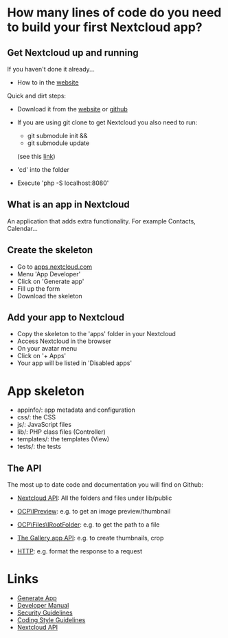 # How many lines of code do you need to build your first Nextcloud app?

## Get Nextcloud up and running
If you haven't done it already...

- How to in the [website](https://docs.nextcloud.com/server/12/developer_manual/general/devenv.html)

Quick and dirt steps:
- Download it from the [website](https://nextcloud.com/install/#instructions-server) or [github](https://docs.nextcloud.com/server/12/developer_manual/app/tutorial.html)
- If you are using git clone to get Nextcloud you also need to run:
  - git submodule init &&
  - git submodule update

  (see this [link](https://help.nextcloud.com/t/10-0-1-fails-with-a-call-to-undefined-function/3700/5))
  
- 'cd' into the folder
- Execute 'php -S localhost:8080'

## What is an app in Nextcloud

An application that adds extra functionality. For example Contacts, Calendar...

## Create the skeleton

- Go to [apps.nextcloud.com](https://apps.nextcloud.com)
- Menu 'App Developer'
- Click on 'Generate app'
- Fill up the form
- Download the skeleton

## Add your app to Nextcloud

- Copy the skeleton to the 'apps' folder in your Nextcloud
- Access Nextcloud in the browser
- On your avatar menu
- Click on '+ Apps'
- Your app will be listed in 'Disabled apps'

# App skeleton
- appinfo/: app metadata and configuration
- css/: the CSS
- js/: JavaScript files
- lib/: PHP class files (Controller)
- templates/: the templates (View)
- tests/: the tests

## The API

The most up to date code and documentation you will find on Github:

- [Nextcloud API](https://github.com/nextcloud/server/tree/master/lib/public): All the folders and files under lib/public

- [OCP\IPreview](https://github.com/nextcloud/server/blob/master/lib/public/IPreview.php): e.g. to get an image preview/thumbnail

- [OCP\Files\IRootFolder](https://github.com/nextcloud/server/blob/master/lib/public/Files/IRootFolder.php): e.g. to get the path to a file

- [The Gallery app API](https://github.com/nextcloud/gallery/wiki/RESTful-API): e.g. to create thumbnails, crop

- [HTTP](https://github.com/nextcloud/server/tree/master/lib/public/AppFramework/Http): e.g. format the response to a request


# Links
- [Generate App](https://apps.nextcloud.com/developer/apps/generate)
- [Developer Manual](https://docs.nextcloud.com/server/12/developer_manual/index.html)
- [Security Guidelines](https://docs.nextcloud.com/server/12/developer_manual/general/security.html)
- [Coding Style Guidelines](https://docs.nextcloud.com/server/12/developer_manual/general/codingguidelines.html)
- [Nextcloud API](https://doc.owncloud.org/api/namespaces/OCP.html)

